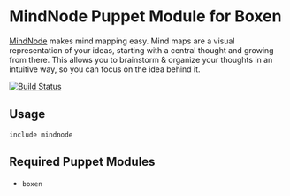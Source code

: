 # MindNode Puppet Module for Boxen

[MindNode](https://mindnode.com) makes mind mapping easy. Mind maps are a visual representation of your ideas, starting with a central thought and growing from there. This allows you to brainstorm & organize your thoughts in an intuitive way, so you can focus on the idea behind it.

[![Build Status](https://travis-ci.org/mpherg/puppet-mindnode.svg?branch=master)](https://travis-ci.org/mpherg/puppet-mindnode)

## Usage

```puppet
include mindnode
```

## Required Puppet Modules

* `boxen`
